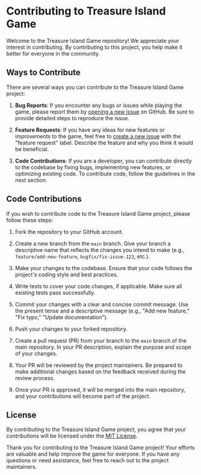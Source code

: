 # Contributing to Treasure Island Game

Welcome to the Treasure Island Game repository! We appreciate your interest in contributing. By contributing to this project, you help make it better for everyone in the community.

## Ways to Contribute

There are several ways you can contribute to the Treasure Island Game project:

1. **Bug Reports**: If you encounter any bugs or issues while playing the game, please report them by [opening a new issue](https://github.com/AndresRodriguez01/treasure-island-game/issues) on GitHub. Be sure to provide detailed steps to reproduce the issue.

2. **Feature Requests**: If you have any ideas for new features or improvements to the game, feel free to [create a new issue](https://github.com/AndresRodriguez01/treasure_island_game/issues/new) with the "feature request" label. Describe the feature and why you think it would be beneficial.

3. **Code Contributions**: If you are a developer, you can contribute directly to the codebase by fixing bugs, implementing new features, or optimizing existing code. To contribute code, follow the guidelines in the next section.

## Code Contributions

If you wish to contribute code to the Treasure Island Game project, please follow these steps:

1. Fork the repository to your GitHub account.

2. Create a new branch from the `main` branch. Give your branch a descriptive name that reflects the changes you intend to make (e.g., `feature/add-new-feature`, `bugfix/fix-issue-123`, etc.).

3. Make your changes to the codebase. Ensure that your code follows the project's coding style and best practices.

4. Write tests to cover your code changes, if applicable. Make sure all existing tests pass successfully.

5. Commit your changes with a clear and concise commit message. Use the present tense and a descriptive message (e.g., "Add new feature," "Fix typo," "Update documentation").

6. Push your changes to your forked repository.

7. Create a pull request (PR) from your branch to the `main` branch of the main repository. In your PR description, explain the purpose and scope of your changes.

8. Your PR will be reviewed by the project maintainers. Be prepared to make additional changes based on the feedback received during the review process.

9. Once your PR is approved, it will be merged into the main repository, and your contributions will become part of the project.

## License

By contributing to the Treasure Island Game project, you agree that your contributions will be licensed under the [MIT License](LICENSE).

Thank you for contributing to the Treasure Island Game project! Your efforts are valuable and help improve the game for everyone. If you have any questions or need assistance, feel free to reach out to the project maintainers.
